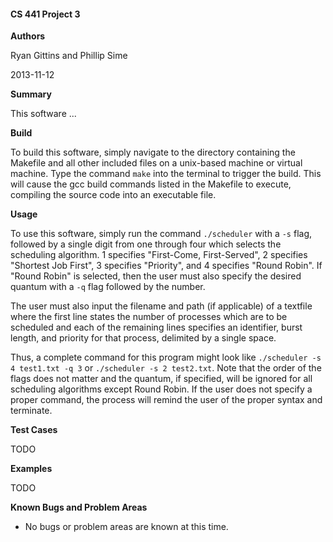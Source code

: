 #### CS 441 Project 3 ####

__Authors__

Ryan Gittins and Phillip Sime

2013-11-12

__Summary__

This software ...

__Build__

To build this software, simply navigate to the directory containing the Makefile and all other included files on a unix-based machine or virtual machine. Type the command `make` into the terminal to trigger the build. This will cause the gcc build commands listed in the Makefile to execute, compiling the source code into an executable file.

__Usage__

To use this software, simply run the command `./scheduler` with a `-s` flag, followed by a single digit from one through four which selects the scheduling algorithm.  1 specifies "First-Come, First-Served", 2 specifies "Shortest Job First", 3 specifies "Priority", and 4 specifies "Round Robin".  If "Round Robin" is selected, then the user must also specify the desired quantum with a `-q` flag followed by the number.

The user must also input the filename and path (if applicable) of a textfile where the first line states the number of processes which are to be scheduled and each of the remaining lines specifies an identifier, burst length, and priority for that process, delimited by a single space.

Thus, a complete command for this program might look like `./scheduler -s 4 test1.txt -q 3` or `./scheduler -s 2 test2.txt`.  Note that the order of the flags does not matter and the quantum, if specified, will be ignored for all scheduling algorithms except Round Robin.  If the user does not specify a proper command, the process will remind the user of the proper syntax and terminate.

__Test Cases__

TODO

__Examples__

TODO

__Known Bugs and Problem Areas__
* No bugs or problem areas are known at this time.

